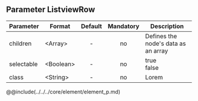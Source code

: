 ## Parameter ListviewRow
|	Parameter			|			Format			|	Default					|	Mandatory	|	Description				| 
|		---				|			---				|	:---:					|	:---:		|		---					|
|	children	|	<dt>&lt;Array&gt;	|	-	|	no	|	Defines the node's data as an array	|
|	selectable	|	<dt>&lt;Boolean&gt;	|	-	|	no	|	<dt>true<dd><dt>false<dd>	|
|	class	|	<dt>&lt;String&gt;	|	-	|	no	|	Lorem	|



@@include(../../../core/element/element_p.md) 